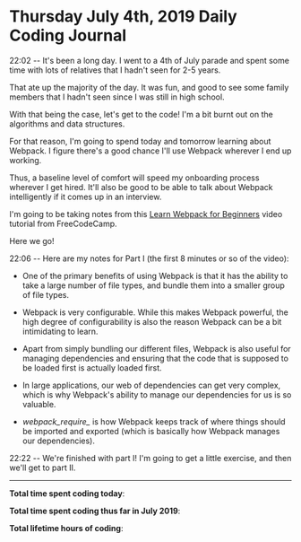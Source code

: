 # Thursday July 4th, 2019 Daily Coding Journal

22:02 -- It's been a long day. I went to a 4th of July parade and spent some time with lots of relatives that I hadn't seen for 2-5 years.

That ate up the majority of the day. It was fun, and good to see some family members that I hadn't seen since I was still in high school.

With that being the case, let's get to the code! I'm a bit burnt out on the algorithms and data structures.

For that reason, I'm going to spend today and tomorrow learning about Webpack. I figure there's a good chance I'll use Webpack wherever I end up working.

Thus, a baseline level of comfort will speed my onboarding process wherever I get hired. It'll also be good to be able to talk about Webpack intelligently if it comes up in an interview.

I'm going to be taking notes from this [Learn Webpack for Beginners](https://www.youtube.com/watch?v=MpGLUVbqoYQ) video tutorial from FreeCodeCamp. 

Here we go!

22:06 -- Here are my notes for Part I (the first 8 minutes or so of the video):
* One of the primary benefits of using Webpack is that it has the ability to take a large number of file types, and bundle them into a smaller group of file types.

* Webpack is very configurable. While this makes Webpack powerful, the high degree of configurability is also the reason Webpack can be a bit intimidating to learn.

* Apart from simply bundling our different files, Webpack is also useful for managing dependencies and ensuring that the code that is supposed to be loaded first is actually loaded first.

* In large applications, our web of dependencies can get very complex, which is why Webpack's ability to manage our dependencies for us is so valuable.

* *webpack_require_* is how Webpack keeps track of where things should be imported and exported (which is basically how Webpack manages our dependencies).

22:22 -- We're finished with part I! I'm going to get a little exercise, and then we'll get to part II.

___
**Total time spent coding today**: 

**Total time spent coding thus far in July 2019**: 

**Total lifetime hours of coding**: 